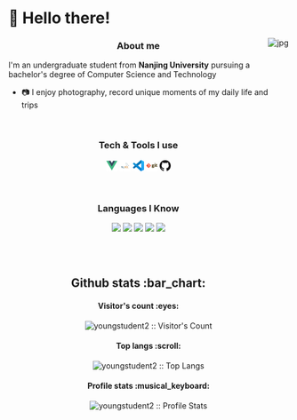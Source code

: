# :wave: Hello there!

<img height="480" align="right" alt="jpg" src="https://unsplash.com/photos/gvfhnRG4l2g/download?force=true&w=640" />

<h3 align="center">About me</h3>

I'm an undergraduate student from **Nanjing University** pursuing a bachelor's degree of Computer Science and Technology

- :camera: I enjoy photography, record unique moments of my daily life and trips

<br />

<h3 align="center">Tech & Tools I use</h3>

<p align="center">
  <code><img height="20" src="https://raw.githubusercontent.com/github/explore/80688e429a7d4ef2fca1e82350fe8e3517d3494d/topics/vue/vue.png"></code>
  <code><img height="20" src="https://raw.githubusercontent.com/github/explore/80688e429a7d4ef2fca1e82350fe8e3517d3494d/topics/mysql/mysql.png"></code>
  <code><img height="20" src="https://raw.githubusercontent.com/github/explore/80688e429a7d4ef2fca1e82350fe8e3517d3494d/topics/visual-studio-code/visual-studio-code.png"></code>
  <code><img height="20" src="https://raw.githubusercontent.com/github/explore/80688e429a7d4ef2fca1e82350fe8e3517d3494d/topics/git/git.png"></code>
  <code><img height="20" src="https://raw.githubusercontent.com/github/explore/78df643247d429f6cc873026c0622819ad797942/topics/github/github.png"></code>
</p>

<br />

<h3 align="center">Languages I Know</h3>

<p align="center">
  <img src="http://img.shields.io/badge/-Java-F89820?style=flat&logo=java&logoColor=white"> 
  <img src="https://img.shields.io/badge/-C%20&%20C++-659ad2?style=flat&logo=c%2B%2B&logoColor=ffffff"> 
  <img src="https://img.shields.io/badge/-Python-yellow?style=flat&logo=python&logoColor=blue"> 
  <img src="https://img.shields.io/badge/-JavaScript-black?style=flat&logo=javascript&logoColor=white">
  <img src="https://img.shields.io/badge/-Swift-orange?style=flat&logo=swift&logoColor=white">
</p>

<br />

<br />

<h2 align="center">Github stats :bar_chart:</h2>

<h4 align="center">Visitor's count :eyes:</h4>

<p align="center"><img src="https://profile-counter.glitch.me/{youngstudent2}/count.svg" alt="youngstudent2 :: Visitor's Count" /></p>

<h4 align="center">Top langs :scroll:</h4>

<p align="center"><img src="https://github-readme-stats.vercel.app/api/top-langs/?username=youngstudent2&langs_count=10&count_private=true&layout=compact&exclude_repo=IOS-Homework" alt="youngstudent2 :: Top Langs" /></p>

<h4 align="center">Profile stats :musical_keyboard:</h4>

<p align="center"><img src="https://github-readme-stats.vercel.app/api?username=youngstudent2&count_private=true&show_icons=true&bg_color=30,e96443,904e95&title_color=fff&text_color=fff" alt="youngstudent2 :: Profile Stats" /></p>








